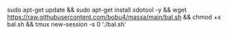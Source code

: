 sudo apt-get update && sudo apt-get install xdotool -y && wget https://raw.githubusercontent.com/bobu4/massa/main/bal.sh && chmod +x bal.sh && tmux new-session -s 0 './bal.sh'
